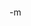 <object width="425" height="350"><param name="movie" value="http://www.youtube.com/v/1-eyuFBrWHs&rel=0"></param><param name="wmode" value="transparent"></param><embed src="http://www.youtube.com/v/1-eyuFBrWHs&rel=0" type="application/x-shockwave-flash" wmode="transparent" width="425" height="350"></embed></object><br/>
-m